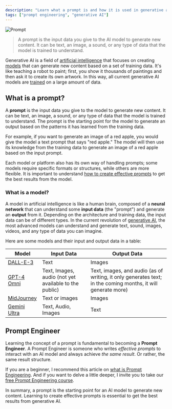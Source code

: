 ```yaml
--- 
description: "Learn what a prompt is and how it is used in generative artificial intelligence." 
tags: ["prompt engineering", "generative AI"] 
---  
```


![Prompt](https://raw.githubusercontent.com/breatheco-de/applied-ai-syllabus/main/assets/charlytoc_A_robot_painting_a_canvas_symbolizing_how_generative__3197b88a-ba34-4d2e-9d42-0bd8777dd9c2.webp)  

> A prompt is the input data you give to the AI model to generate new content. It can be text, an image, a sound, or any type of data that the model is trained to understand.  

Generative AI is a field of [artificial intelligence](https://cloud.google.com/learn/what-is-artificial-intelligence?hl=es-419) that focuses on creating [models](https://www.ibm.com/topics/ai-model#:~:text=An%20AI%20model%20is%20a,they've%20been%20programmed%20for.) that can generate new content based on a set of training data. It's like teaching a robot to paint; first, you show it thousands of paintings and then ask it to create its own artwork. In this way, all current generative AI models are [trained](https://www.clickworker.com/customer-blog/process-of-ai-training/) on a large amount of data.  

## What is a prompt?

A **prompt** is the input data you give to the model to generate new content. It can be text, an image, a sound, or any type of data that the model is trained to understand. The prompt is the starting point for the model to generate an output based on the patterns it has learned from the training data.  

For example, if you want to generate an image of a red apple, you would give the model a text prompt that says "red apple." The model will then use its knowledge from the training data to generate an image of a red apple based on the input prompt.  

Each model or platform also has its own way of handling prompts; some models require specific formats or structures, while others are more flexible. It is important to understand [how to create effective prompts](#blank) to get the best results from the model.  

### What is a model?

A model in artificial intelligence is like a human brain, composed of a **neural network** that can understand some **input data** (the "prompt") and generate an **output** from it. Depending on the architecture and training data, the input data can be of different types. In the current revolution of [generative AI](https://cloud.google.com/use-cases/generative-ai?hl=es), the most advanced models can understand and generate text, sound, images, videos, and any type of data you can imagine.  

Here are some models and their input and output data in a table:

| Model                                                             | Input Data                                                | Output Data                                                                                                 |
| ------------------------------------------------------------------| ----------------------------------------------------------| ------------------------------------------------------------------------------------------------------------|
| [DALL-E-3](https://openai.com/index/dall-e-3/)                     | Text                                                       | Images                                                                                                      |
| [GPT-4 Omni](https://openai.com/index/hello-gpt-4o/)               | Text, Images, audio (not yet available to the public)      | Text, images, and audio (as of writing, it only generates text; in the coming months, it will generate more)|
| [MidJourney](https://www.midjourney.com/home)                      | Text or images                                             | Images                                                                                                      |
| [Gemini Ultra](https://deepmind.google/technologies/gemini/ultra/) | Text, Audio, Images                                        | Text                                                                                                        |

## Prompt Engineer

Learning the concept of a prompt is fundamental to becoming a **Prompt Engineer**. A Prompt Engineer is someone who writes *effective prompts* to interact with an AI model and always achieve *the same result*. Or rather, the same result structure.  

If you are a beginner, I recommend this article on [what is Prompt Engineering](https://4geeks.com/lesson/prompt-engineering-for-beginners). And if you want to delve a little deeper, I invite you to take our [free Prompt Engineering course](https://4geeks.com/interactive-exercise/prompt-engineering-exercise-course).  

In summary, a prompt is the starting point for an AI model to generate new content. Learning to create effective prompts is essential to get the best results from generative AI.